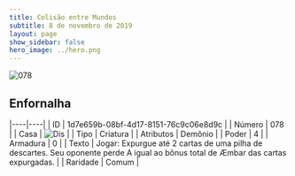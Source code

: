 ```yaml
---
title: Colisão entre Mundos
subtitle: 8 de novembro de 2019
layout: page
show_sidebar: false
hero_image: ../hero.png
---
```


![078](https://cdn.keyforgegame.com/media/card_front/pt/452_078_XC6526G5PXQ6_pt.png)

## Enfornalha

|----|----|
| ID | 1d7e659b-08bf-4d17-8151-76c9c06e8d9c |
| Número | 078 |
| Casa | ![Dis](https://archonarcana.com/images/thumb/e/e8/Dis.png/22px-Dis.png "Dis") |
| Tipo | Criatura |
| Atributos | Demônio |
| Poder | 4 |
| Armadura | 0 |
| Texto | Jogar:  Expurgue até 2 cartas de uma pilha de descartes. Seu oponente perde A igual ao bônus total de Æmbar das cartas expurgadas. |
| Raridade | Comum |
